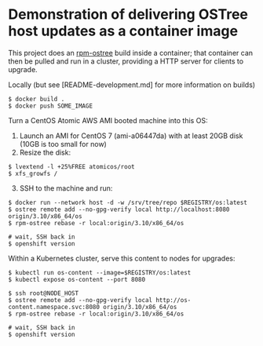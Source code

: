 # Demonstration of delivering OSTree host updates as a container image

This project does an [rpm-ostree](https://github.com/projectatomic/rpm-ostree)
build inside a container; that container can then be pulled and run in a cluster,
providing a HTTP server for clients to upgrade.

Locally (but see [README-development.md] for more information on builds)

```
$ docker build .
$ docker push SOME_IMAGE
```

Turn a CentOS Atomic AWS AMI booted machine into this OS:

1. Launch an AMI for CentOS 7 (ami-a06447da) with at least 20GB disk (10GB is too small for now)
2. Resize the disk:

```
$ lvextend -l +25%FREE atomicos/root
$ xfs_growfs /
```

3. SSH to the machine and run:

```
$ docker run --network host -d -w /srv/tree/repo $REGISTRY/os:latest
$ ostree remote add --no-gpg-verify local http://localhost:8080 origin/3.10/x86_64/os
$ rpm-ostree rebase -r local:origin/3.10/x86_64/os

# wait, SSH back in
$ openshift version
```

Within a Kubernetes cluster, serve this content to nodes for upgrades:

```
$ kubectl run os-content --image=$REGISTRY/os:latest
$ kubectl expose os-content --port 8080

$ ssh root@NODE_HOST
$ ostree remote add --no-gpg-verify local http://os-content.namespace.svc:8080 origin/3.10/x86_64/os
$ rpm-ostree rebase -r local:origin/3.10/x86_64/os

# wait, SSH back in
$ openshift version
```

